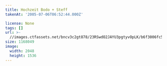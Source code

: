 ```yaml
---
title: Hochzeit Bodo + Steff
takenAt: '2005-07-06T06:52:44.000Z'

license: None
tags: []
url: >-
  //images.ctfassets.net/bncv3c2gt878/23RSwdO2JAYU3pgtyvOpLK/b6f3006fc54ab5db4bd464b535bd060e/hochzeit-bodo--steff_4559739185_o
size: 1168049
image:
  width: 2048
  height: 1536
---
```

